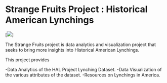 # Strange Fruits Project : Historical American Lynchings

[<img src="https://github.com/acheamponge/historical_american_lynchings/blob/master/streamlitapp/img/sf.jpg">]

The Strange Fruits project is data analytics and visualization project that seeks to bring more insights into Historical American Lynchings.

This project provides

-Data Analytics of the HAL Project Lynching Dataset.
-Data Visualization of the various attributes of the dataset.
-Resources on Lynchings in America.
